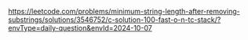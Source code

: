 https://leetcode.com/problems/minimum-string-length-after-removing-substrings/solutions/3546752/c-solution-100-fast-o-n-tc-stack/?envType=daily-question&envId=2024-10-07

